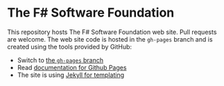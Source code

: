 # The F# Software Foundation

This repository hosts The F# Software Foundation web site. Pull requests are welcome. The web site code is hosted in the `gh-pages` branch and is created using the tools provided by GitHub:

 * Switch to [the `gh-pages` branch](https://github.com/fsharp/fsfoundation/tree/gh-pages)
 * Read [documentation for Github Pages](https://help.github.com/categories/20/articles)
 * The site is using [Jekyll for templating](https://github.com/mojombo/jekyll/wiki/usage)


